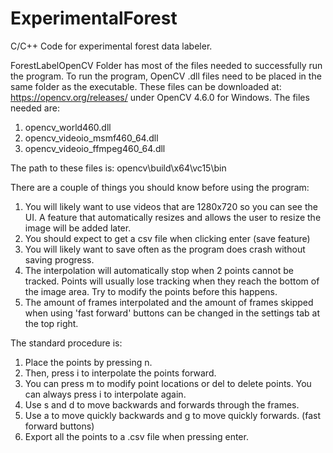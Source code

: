 # ExperimentalForest
C/C++ Code for experimental forest data labeler.

ForestLabelOpenCV Folder has most of the files needed to successfully run the program. To run the program, OpenCV .dll files need to be placed in the same folder
as the executable. These files can be downloaded at: https://opencv.org/releases/ under OpenCV 4.6.0 for Windows. The files needed are:
1) opencv_world460.dll
2) opencv_videoio_msmf460_64.dll
3) opencv_videoio_ffmpeg460_64.dll

The path to these files is: opencv\build\x64\vc15\bin

There are a couple of things you should know before using the program:
1) You will likely want to use videos that are 1280x720 so you can see the UI. A feature that automatically resizes and allows the user
to resize the image will be added later.
2) You should expect to get a csv file when clicking enter (save feature)
3) You will likely want to save often as the program does crash without saving progress.
4) The interpolation will automatically stop when 2 points cannot be tracked. Points will usually lose tracking when they reach
the bottom of the image area. Try to modify the points before this happens.
5) The amount of frames interpolated and the amount of frames skipped when using 'fast forward' buttons can be changed
in the settings tab at the top right.

The standard procedure is:
1) Place the points by pressing n.
2) Then, press i to interpolate the points forward.
3) You can press m to modify point locations or del to delete points. You can always press i to interpolate again.
4) Use s and d to move backwards and forwards through the frames.
5) Use a to move quickly backwards and g to move quickly forwards. (fast forward buttons)
6) Export all the points to a .csv file when pressing enter.
